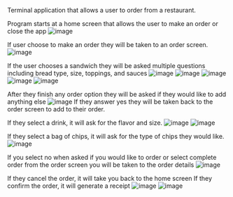 Terminal application that allows a user to order from a restaurant.

Program starts at a home screen that allows the user to make an order or close the app
![image](https://github.com/Magtobi/Deli-cious/assets/146876229/0c5c1f74-b748-45ba-b9bb-d03d46c6b6c7)

If user choose to make an order they will be taken to an order screen.
![image](https://github.com/Magtobi/Deli-cious/assets/146876229/db173b95-cbf0-4ccb-ac13-23ed8cc5ba8d)

If the user chooses a sandwich they will be asked multiple questions including bread type, size, toppings, and sauces
![image](https://github.com/Magtobi/Deli-cious/assets/146876229/ae9234ce-9e34-429c-b328-cfa49e2349ec)
![image](https://github.com/Magtobi/Deli-cious/assets/146876229/450e9462-fd7e-44c4-9cc4-8dbc713513ad)
![image](https://github.com/Magtobi/Deli-cious/assets/146876229/a66c8184-8056-4206-a2df-29945fc0059a)
![image](https://github.com/Magtobi/Deli-cious/assets/146876229/6bb260f6-03cc-4ece-821c-6388cf58dda9)
![image](https://github.com/Magtobi/Deli-cious/assets/146876229/8f48997e-39cf-4df1-8487-7a2cdfe5323d)

After they finish any order option they will be asked if they would like to add anything else
![image](https://github.com/Magtobi/Deli-cious/assets/146876229/4f1870c0-a6ec-4400-a804-e015b91faa06)
If they answer yes they will be taken back to the order screen to add to their order.

If they select a drink, it will ask for the flavor and size.
![image](https://github.com/Magtobi/Deli-cious/assets/146876229/882ddc71-3fcb-4393-b1b4-b657863bba7e)
![image](https://github.com/Magtobi/Deli-cious/assets/146876229/f8ec0082-bc5b-41e1-b7f5-1a38f4441b50)

If they select a bag of chips, it will ask for the type of chips they would like.
![image](https://github.com/Magtobi/Deli-cious/assets/146876229/271eb3cb-8c65-4661-9494-9ce0b3734cb3)

If you select no when asked if you would like to order or select complete order from the order screen you will be taken to the order details
![image](https://github.com/Magtobi/Deli-cious/assets/146876229/1b6ad47c-fecf-4388-adfa-4d183599aa87)

If they cancel the order, it will take you back to the home screen
If they confirm the order, it will generate a receipt
![image](https://github.com/Magtobi/Deli-cious/assets/146876229/dafcd599-0bf2-44ef-b190-f4541a78fbec)
![image](https://github.com/Magtobi/Deli-cious/assets/146876229/5ddff008-b2c6-4e57-8a07-b4c0cdbbe2f7)
